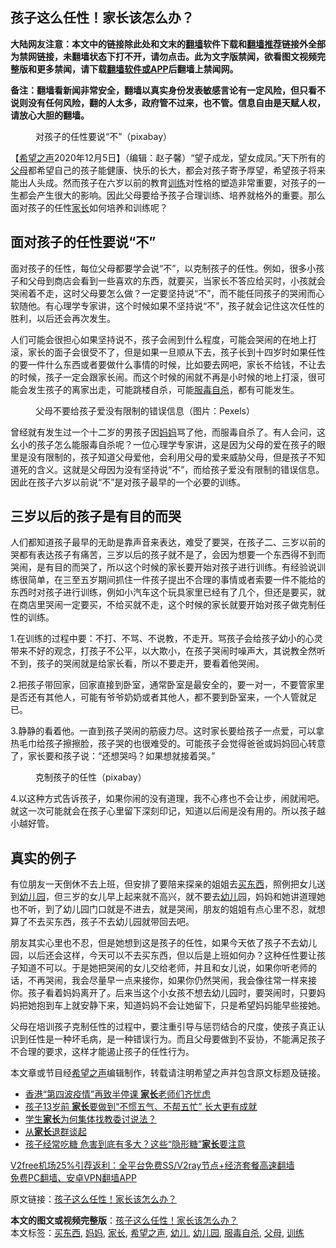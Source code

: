  <h2>孩子这么任性！家长该怎么办？</h2> <p class="notice"><b>大陆网友注意：本文中的链接除此处和文末的<a href="https://github.com/bannedbook/fanqiang" >翻墙</a>软件下载和<a href="https://github.com/killgcd/justmysocks/blob/master/README.md">翻墙推荐</a>链接外全部为禁网链接，未翻墙状态下打不开，请勿点击。此为文字版禁闻，欲看图文视频完整版和更多禁闻，请下载<a href="https://github.com/bannedbook/fanqiang">翻墙软件或APP</a>后翻墙上禁闻网。</p><p>备注：翻墙看新闻非常安全，翻墙以真实身份发表敏感言论有一定风险，但只看不说则没有任何风险，翻的人太多，政府管不过来，也不管。信息自由是天赋人权，请放心大胆的翻墙。</b></p>  <div class="entry"> <figure><figcaption>对孩子的任性要说“不”（pixabay）</figcaption></figure> <p>【<span class='wp_keywordlink_affiliate'><a href="https://www.soundofhope.org" title="希望之声" target="_blank">希望之声</a></span>2020年12月5日】（编辑：赵子馨）“望子成龙，望女成凤。”天下所有的<a href="https://www.bannedbook.org/bnews/tag/%e7%88%b6%e6%af%8d/" class="st_tag internal_tag" rel="tag" title="标签 父母 下的日志">父母</a>都希望自己的孩子能健康、快乐的长大，都会对孩子寄予厚望，希望孩子将来能出人头成。然而孩子在六岁以前的教育<a href="https://www.bannedbook.org/bnews/tag/%E8%AE%AD%E7%BB%83/" class="st_tag internal_tag" rel="tag" title="标签 训练 下的日志">训练</a>对性格的塑造非常重要，对孩子的一生都会产生很大的影响。因此父母要给予孩子合理训练、培养就格外的重要。那么面对孩子的任性<a href="https://www.bannedbook.org/bnews/tag/%E5%AE%B6%E9%95%BF/" class="st_tag internal_tag" rel="tag" title="标签 家长 下的日志">家长</a>如何培养和训练呢？</p> <h2><strong>面对孩子的任性要说“不”</strong></h2> <p>面对孩子的任性，每位父母都要学会说“不”，以克制孩子的任性。例如，很多小孩子和父母到商店会看到一些喜欢的东西，就要买，当家长不答应给买时，小孩就会哭闹着不走，这时父母要怎么做？一定要坚持说“不”，而不能任同孩子的哭闹而心软随他。有心理学专家讲，这个时候如果不坚持说“不”，孩子就会记住这次任性的胜利，以后还会再次发生。</p> <p>人们可能会很担心如果坚持说不，孩子会闹到什么程度，可能会哭闹的在地上打滚，家长的面子会很受不了，但是如果一旦顺从下去，孩子长到十四岁时如果任性的要一件什么东西或者要做什么事情的时候，比如要去网吧，家长不给钱，不让去的时候，孩子一定会跟家长闹。而这个时候的闹就不再是小时候的地上打滚，很可能会发生孩子的离家出走，可能跳楼自杀，可能<a href="https://www.bannedbook.org/bnews/tag/%E6%9C%8D%E6%AF%92%E8%87%AA%E6%9D%80/" class="st_tag internal_tag" rel="tag" title="标签 服毒自杀 下的日志">服毒自杀</a>，都有可能发生。</p>  <figure><figcaption>父母不要给孩子爱没有限制的错误信息（图片：Pexels）</figcaption></figure> <p>曾经就有发生过一个十二岁的男孩子因<a href="https://www.bannedbook.org/bnews/tag/%e5%a6%88%e5%a6%88/" class="st_tag internal_tag" rel="tag" title="标签 妈妈 下的日志">妈妈</a>骂了他，而服毒自杀了。有人会问，这幺小的孩子怎么能服毒自杀呢？一位心理学专家讲，这是因为父母的爱在孩子的眼里是没有限制的，孩子知道父母爱他，会利用父母的爱来威胁父母，但是孩子不知道死的含义。这就是父母因为没有坚持说“不”，而给孩子爱没有限制的错误信息。因此在孩子六岁以前说“不”是对孩子最早的一个必要的训练。</p> <h2><strong>三岁以后的孩子是有目的而哭</strong></h2> <p>人们都知道孩子最早的无助是靠声音来表达，难受了要哭，在孩子二、三岁以前的哭都有表达孩子有痛苦，三岁以后的孩子就不是了，会因为想要一个东西得不到而哭闹，是有目的而哭了，所以这个时候的家长要开始对孩子进行训练。有经验说训练很简单，在三至五岁期间抓住一件孩子提出不合理的事情或者索要一件不能给的东西时对孩子进行训练，例如小汽车这个玩具家里已经有了几个，但还是要买，就在商店里哭闹一定要买，不给买就不走，这个时候的家长就要开始对孩子做克制任性的训练。</p> <p>1.在训练的过程中要：不打、不骂、不说教，不走开。骂孩子会给孩子幼小的心灵带来不好的观念，打孩子不公平，以大欺小，在孩子哭闹时噪声大，其说教全然听不到，孩子的哭闹就是给家长看，所以不要走开，要看着他哭闹。</p>  <p>2.把孩子带回家，回家直接到卧室，通常卧室是最安全的，要一对一，不要管家里是否还有其他人，可能有爷爷奶奶或者其他人，都不要到卧室来，一个人管就足已。</p> <p>3.静静的看着他。一直到孩子哭闹的筋疲力尽。这时家长要给孩子一点爱，可以拿热毛巾给孩子擦擦脸，孩子哭的也很难受的。可能孩子会觉得爸爸或妈妈回心转意了，家长要和孩子说：“还想哭吗？如果想就接着哭。”</p> <figure><figcaption>克制孩子的任性（pixabay）</figcaption></figure> <p>4.以这种方式告诉孩子，如果你闹的没有道理，我不心疼也不会让步，闹就闹吧。就这一次可能就会在孩子心里留下深刻印记，知道以后闹是没有用的。所以孩子越小越好管。</p>  <h2><strong>真实的例子</strong></h2> <p>有位朋友一天倒休不去上班，但安排了要陪来探亲的姐姐去<a href="https://www.bannedbook.org/bnews/tag/%E4%B9%B0%E4%B8%9C%E8%A5%BF/" class="st_tag internal_tag" rel="tag" title="标签 买东西 下的日志">买东西</a>，照例把女儿送到<a href="https://www.bannedbook.org/bnews/tag/%e5%b9%bc%e5%84%bf%e5%9b%ad/" class="st_tag internal_tag" rel="tag" title="标签 幼儿园 下的日志">幼儿园</a>，但三岁的女儿早上起来就不高兴，就不要去<a href="https://www.bannedbook.org/bnews/tag/%E5%B9%BC%E5%84%BF/" class="st_tag internal_tag" rel="tag" title="标签 幼儿 下的日志">幼儿</a>园，妈妈和她讲道理她也不听，到了幼儿园门口就是不进去，就是哭闹，朋友的姐姐有点心里不忍，就想算了不去买东西，孩子不去幼儿园就带回去吧。</p> <p>朋友其实心里也不忍，但是她想到这是孩子的任性，如果今天依了孩子不去幼儿园，以后还会这样，今天可以不去买东西，但以后是上班如何办？这种任性要让孩子知道不可以。于是她把哭闹的女儿交给老师，并且和女儿说，如果你听老师的话，不再哭闹，我会尽量早一点来接你，如果你仍然哭闹，我会像往常一样来接你。孩子看着妈妈离开了。后来当这个小女孩不想去幼儿园时，要哭闹时，只要妈妈把她抱到车上就安静下来，知道妈妈不会让她留下，只是希望妈妈能早些接她。</p> <p>父母在培训孩子克制任性的过程中，要注重引导与惩罚结合的尺度，使孩子真正认识到任性是一种坏毛病，是一种错误行为。而且父母要做到不妥协，不能满足孩子不合理的要求，这样才能遏止孩子的任性行为。</p>  <p>本文章或节目经<a href="https://www.bannedbook.org/bnews/tag/%e5%b8%8c%e6%9c%9b%e4%b9%8b%e5%a3%b0/" class="st_tag internal_tag" rel="tag" title="标签 希望之声 下的日志">希望之声</a>编辑制作，转载请注明希望之声并包含原文标题及链接。</p> <ul class='op-related-articles' title='相关阅读'> <li><a href='https://www.bannedbook.org/bnews/baitai/20201202/1440912.html' target='_blank'>香港“第四波疫情”再致半停课 <b>家长</b>老师们齐忧虑</a></li> <li><a href='https://www.bannedbook.org/bnews/lifebaike/20201202/1440586.html' target='_blank'>孩子13岁前 <b>家长</b>要做到“不惯五气、不帮五忙” 长大更有成就</a></li> <li><a href='https://www.bannedbook.org/bnews/comments/20201202/1440545.html' target='_blank'>学生<b>家长</b>为何集体找教委讨说法？</a></li> <li><a href='https://www.bannedbook.org/bnews/bannedvideo/20201201/1440186.html' target='_blank'>从<b>家长</b>退群谈起</a></li> <li><a href='https://www.bannedbook.org/bnews/lifebaike/20201201/1439886.html' target='_blank'>孩子经常吃糖 危害到底有多大？这些“隐形糖”<b>家长</b>要注意</a></li> </ul> <p class="texttj"> <a href="https://github.com/bannedbook/fanqiang/wiki/V2ray%E6%9C%BA%E5%9C%BA" target="_blank">V2free机场25%引荐返利：全平台免费SS/V2ray节点+经济套餐高速翻墙</a><br/> <a href="https://github.com/bannedbook/fanqiang/wiki/%E7%A6%81%E9%97%BB%E7%BD%91%E5%AE%89%E5%8D%93%E7%BF%BB%E5%A2%99%E6%96%B0%E9%97%BBAPP" target="_blank">免费PC翻墙、安卓VPN翻墙APP</a></p><p>原文链接：<a class="src_link"  href="https://www.soundofhope.org/post/450808" target="_blank">孩子这么任性！家长该怎么办？</a></p><a name='sharetosocial'></a>       <div><b>本文的图文或视频完整版</b>：<a href='https://www.bannedbook.org/bnews/comments/20201206/1443041.html'>孩子这么任性！家长该怎么办？</a></div>  </div><!--END ENTRY--> <div class="postfooter"> <div>本文标签：<a href="https://www.bannedbook.org/bnews/tag/%E4%B9%B0%E4%B8%9C%E8%A5%BF/" rel="tag">买东西</a>, <a href="https://www.bannedbook.org/bnews/tag/%e5%a6%88%e5%a6%88/" rel="tag">妈妈</a>, <a href="https://www.bannedbook.org/bnews/tag/%E5%AE%B6%E9%95%BF/" rel="tag">家长</a>, <a href="https://www.bannedbook.org/bnews/tag/%e5%b8%8c%e6%9c%9b%e4%b9%8b%e5%a3%b0/" rel="tag">希望之声</a>, <a href="https://www.bannedbook.org/bnews/tag/%E5%B9%BC%E5%84%BF/" rel="tag">幼儿</a>, <a href="https://www.bannedbook.org/bnews/tag/%e5%b9%bc%e5%84%bf%e5%9b%ad/" rel="tag">幼儿园</a>, <a href="https://www.bannedbook.org/bnews/tag/%E6%9C%8D%E6%AF%92%E8%87%AA%E6%9D%80/" rel="tag">服毒自杀</a>, <a href="https://www.bannedbook.org/bnews/tag/%e7%88%b6%e6%af%8d/" rel="tag">父母</a>, <a href="https://www.bannedbook.org/bnews/tag/%E8%AE%AD%E7%BB%83/" rel="tag">训练</a></div>  </div><!--END POSTFOOTER--> 